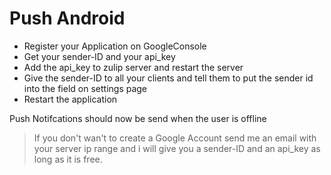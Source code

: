 Push Android
======
- Register your Application on GoogleConsole
- Get your sender-ID and your api_key
- Add the api_key to zulip server and restart the server
- Give the sender-ID to all your clients and tell them to put the sender id into the field on settings page
- Restart the application

Push Notifcations should now be send when the user is offline

> If you don't wan't to create a Google Account send me an email with your server ip range and i will give you a sender-ID and an api_key as long as it is free.